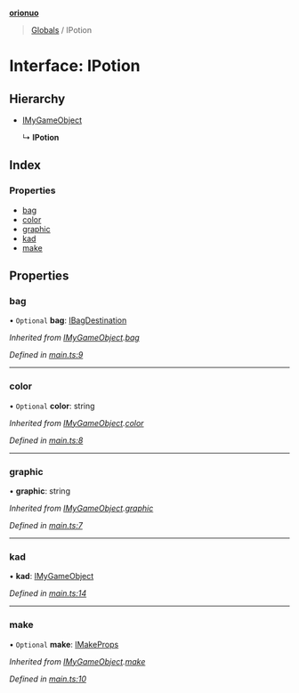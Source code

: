 **[orionuo](../README.md)**

> [Globals](../globals.md) / IPotion

# Interface: IPotion

## Hierarchy

* [IMyGameObject](imygameobject.md)

  ↳ **IPotion**

## Index

### Properties

* [bag](ipotion.md#bag)
* [color](ipotion.md#color)
* [graphic](ipotion.md#graphic)
* [kad](ipotion.md#kad)
* [make](ipotion.md#make)

## Properties

### bag

• `Optional` **bag**: [IBagDestination](ibagdestination.md)

*Inherited from [IMyGameObject](imygameobject.md).[bag](imygameobject.md#bag)*

*Defined in [main.ts:9](https://github.com/msviha/orionuo/blob/f4a5ce9/src/main.ts#L9)*

___

### color

• `Optional` **color**: string

*Inherited from [IMyGameObject](imygameobject.md).[color](imygameobject.md#color)*

*Defined in [main.ts:8](https://github.com/msviha/orionuo/blob/f4a5ce9/src/main.ts#L8)*

___

### graphic

•  **graphic**: string

*Inherited from [IMyGameObject](imygameobject.md).[graphic](imygameobject.md#graphic)*

*Defined in [main.ts:7](https://github.com/msviha/orionuo/blob/f4a5ce9/src/main.ts#L7)*

___

### kad

•  **kad**: [IMyGameObject](imygameobject.md)

*Defined in [main.ts:14](https://github.com/msviha/orionuo/blob/f4a5ce9/src/main.ts#L14)*

___

### make

• `Optional` **make**: [IMakeProps](imakeprops.md)

*Inherited from [IMyGameObject](imygameobject.md).[make](imygameobject.md#make)*

*Defined in [main.ts:10](https://github.com/msviha/orionuo/blob/f4a5ce9/src/main.ts#L10)*
